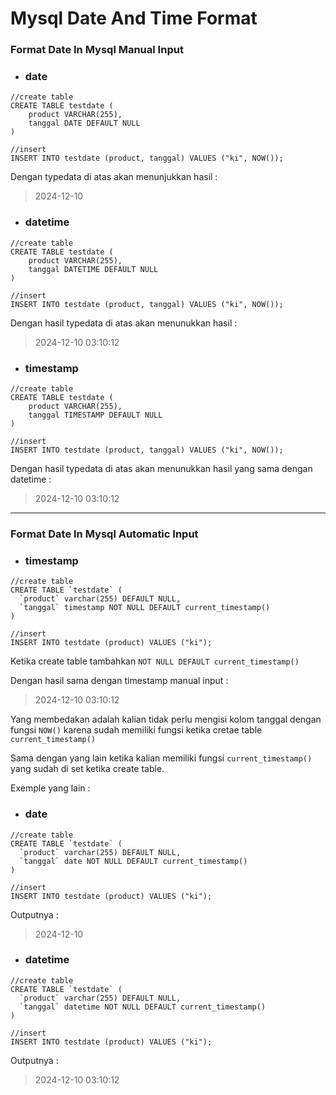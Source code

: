 # Mysql Date And Time Format

### Format Date In Mysql Manual Input
- ### date
```
//create table
CREATE TABLE testdate (
    product VARCHAR(255),
    tanggal DATE DEFAULT NULL
)

//insert
INSERT INTO testdate (product, tanggal) VALUES ("ki", NOW());
``` 

Dengan typedata di atas akan menunjukkan hasil :

> 2024-12-10
- ### datetime

```
//create table
CREATE TABLE testdate (
    product VARCHAR(255),
    tanggal DATETIME DEFAULT NULL
)

//insert
INSERT INTO testdate (product, tanggal) VALUES ("ki", NOW());
```

Dengan hasil typedata di atas akan menunukkan hasil :

> 2024-12-10 03:10:12

- ### timestamp

```
//create table
CREATE TABLE testdate (
    product VARCHAR(255),
    tanggal TIMESTAMP DEFAULT NULL
)

//insert
INSERT INTO testdate (product, tanggal) VALUES ("ki", NOW());
```
Dengan hasil typedata di atas akan menunukkan hasil yang sama dengan datetime :

> 2024-12-10 03:10:12

---
### Format Date In Mysql Automatic Input
- ### timestamp
```
//create table
CREATE TABLE `testdate` (
  `product` varchar(255) DEFAULT NULL,
  `tanggal` timestamp NOT NULL DEFAULT current_timestamp()
)

//insert
INSERT INTO testdate (product) VALUES ("ki");
```
Ketika create table tambahkan `NOT NULL DEFAULT current_timestamp()`

Dengan hasil sama dengan timestamp manual input :

> 2024-12-10 03:10:12

Yang membedakan adalah kalian tidak perlu mengisi kolom tanggal dengan fungsi `NOW()` karena sudah memiliki fungsi ketika cretae table `current_timestamp()`

Sama dengan yang lain ketika kalian memiliki fungsi `current_timestamp()` yang sudah di set ketika create table.

Exemple yang lain :
- ### date
```
//create table
CREATE TABLE `testdate` (
  `product` varchar(255) DEFAULT NULL,
  `tanggal` date NOT NULL DEFAULT current_timestamp()
)

//insert
INSERT INTO testdate (product) VALUES ("ki");
```

Outputnya :
> 2024-12-10

- ### datetime 
```
//create table
CREATE TABLE `testdate` (
  `product` varchar(255) DEFAULT NULL,
  `tanggal` datetime NOT NULL DEFAULT current_timestamp()
)

//insert
INSERT INTO testdate (product) VALUES ("ki");
```

Outputnya :
> 2024-12-10 03:10:12





